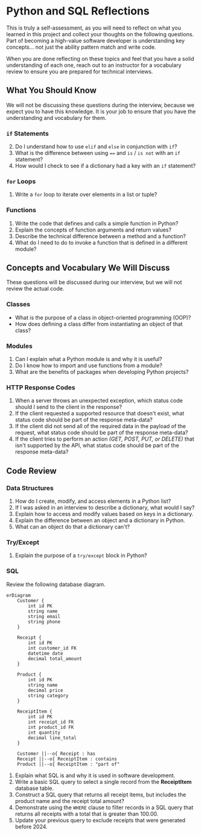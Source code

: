 # Python and SQL Reflections

This is truly a self-assessment, as you will need to reflect on what you learned in this project and collect your thoughts on the following questions. Part of becoming a high-value software developer is understanding key concepts... not just the ability pattern match and write code.

When you are done reflecting on these topics and feel that you have a solid understanding of each one, reach out to an instructor for a vocabulary review to ensure you are prepared for technical interviews.

## What You Should Know

We will not be discussing these questions during the interview, because we expect you to have this knowledge. It is your job to ensure that you have the understanding and vocabulary for them.

### `if` Statements

2. Do I understand how to use `elif` and `else` in conjunction with `if`?
3. What is the difference between using `==` and `is` / `is not` with an `if` statement?
4. How would I check to see if a dictionary had a key with an `if` statement?

### `for` Loops

1. Write a `for` loop to iterate over elements in a list or tuple?

### Functions

1. Write the code that defines and calls a simple function in Python?
2. Explain the concepts of function arguments and return values?
3. Describe the technical difference between a method and a function?
4. What do I need to do to invoke a function that is defined in a different module?

## Concepts and Vocabulary We Will Discuss

These questions will be discussed during our interview, but we will not review the actual code.

### Classes

- What is the purpose of a class in object-oriented programming (OOP)?
- How does defining a class differ from instantiating an object of that class?

### Modules

1. Can I explain what a Python module is and why it is useful?
2. Do I know how to import and use functions from a module?
3. What are the benefits of packages when developing Python projects?


### HTTP Response Codes

1. When a server throws an unexpected exception, which status code should I send to the client in the response?
2. If the client requested a supported resource that doesn't exist, what status code should be part of the response meta-data?
3. If the client did not send all of the required data in the payload of the request, what status code should be part of the response meta-data?
4. If the client tries to perform an action _(GET, POST, PUT, or DELETE)_ that isn't supported by the API, what status code should be part of the response meta-data?

## Code Review

### Data Structures

1. How do I create, modify, and access elements in a Python list?
2. If I was asked in an interview to describe a dictionary, what would I say?
3. Explain how to access and modify values based on keys in a dictionary.
4. Explain the difference between an object and a dictionary in Python.
5. What can an object do that a dictionary can't?

### Try/Except

1. Explain the purpose of a `try/except` block in Python?

### SQL

Review the following database diagram.

```mermaid
erDiagram
    Customer {
        int id PK
        string name
        string email
        string phone
    }

    Receipt {
        int id PK
        int customer_id FK
        datetime date
        decimal total_amount
    }

    Product {
        int id PK
        string name
        decimal price
        string category
    }

    ReceiptItem {
        int id PK
        int receipt_id FK
        int product_id FK
        int quantity
        decimal line_total
    }

    Customer ||--o{ Receipt : has
    Receipt ||--o{ ReceiptItem : contains
    Product ||--o{ ReceiptItem : "part of"
```

1. Explain what SQL is and why it is used in software development.
2. Write a basic SQL query to select a single record from the **ReceiptItem** database table.
3. Construct a SQL query that returns all receipt items, but includes the product name and the receipt total amount?
4. Demonstrate using the `WHERE` clause to filter records in a SQL query that returns all receipts with a total that is greater than 100.00.
5. Update your previous query to exclude receipts that were generated before 2024.
